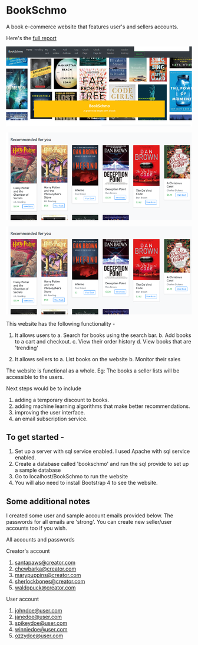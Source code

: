 # BookSchmo
A book e-commerce website that features user's and sellers accounts. 

Here's the [full report](https://github.com/RishiMalhotra920/BookSchmo/blob/master/Book%20Schmo%20Project%20Report.pdf)

![d](https://github.com/RishiMalhotra920/BookSchmo/blob/master/coverpage.png?raw=true)

![](https://github.com/RishiMalhotra920/BookSchmo/blob/master/bookpage3.png?raw=true)
 
![](https://github.com/RishiMalhotra920/BookSchmo/blob/master/bookpage3.png?raw=true)


This website has the following functionality - 
1. It allows users to 
  a. Search for books using the search bar.
  b. Add books to a cart and checkout.
  c. View their order history
  d. View books that are 'trending'

 
 2. It allows sellers to
  a. List books on the website
  b. Monitor their sales
 

 
 The website is functional as a whole. Eg: The books a seller lists will be accessible to the users.
 
 Next steps would be to include 
 1. adding a temporary discount to books.
 2. adding machine learning algorithms that make better recommendations.
 3. improving the user interface.
 4. an email subscription service.
 
 ## To get started -
 
 1. Set up a server with sql service enabled. I used Apache with sql service enabled.
 2. Create a database called 'bookschmo' and run the sql provide to set up a sample database
 3. Go to localhost/BookSchmo to run the website
 4. You will also need to install Bootstrap 4 to see the website.
 
 
 ## Some additional notes
 
 I created some user and sample account emails provided below. 
 The passwords for all emails are 'strong'. 
 You can create new seller/user accounts too if you wish.
 
 All accounts and passwords

Creator's account
1. santapaws@creator.com
2. chewbarka@creator.com 
3. marypuppins@creator.com 
4. sherlockbones@creator.com 
5. waldopuck@creator.com 

User account
1. johndoe@user.com 
2. janedoe@user.com 
3. spikeydoe@user.com 
4. winniedoe@user.com 
5. ozzydoe@user.com 
 
